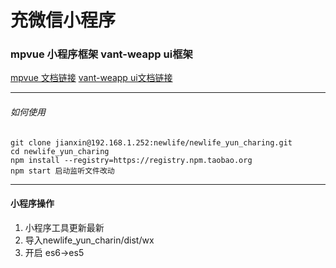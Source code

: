 # 充微信小程序

### mpvue 小程序框架 vant-weapp ui框架

 [mpvue 文档链接](http://mpvue.com)
 [vant-weapp ui文档链接](https://youzan.github.io/vant-weapp/#/intro)
 

----- 

###### 如何使用
###### 
 


```
git clone jianxin@192.168.1.252:newlife/newlife_yun_charing.git
cd newlife_yun_charing
npm install --registry=https://registry.npm.taobao.org
npm start 启动监听文件改动 

```


-----


#### 小程序操作
1. 小程序工具更新最新 
2. 导入newlife_yun_charin/dist/wx 
3. 开启 es6->es5



